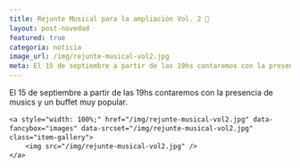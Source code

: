 ```yaml
---
title: Rejunte Musical para la ampliación Vol. 2 🎵
layout: post-novedad
featured: true
categoria: noticia
image_url: /img/rejunte-musical-vol2.jpg
meta: El 15 de septiembre a partir de las 19hs contaremos con la presencia de musics invitads y un buffet muy popular.
---
```


El 15 de septiembre a partir de las 19hs contaremos con la presencia de musics y un buffet muy popular.

<div style="position: relative;">
	<div class="gallery col-3">

	<a style="width: 100%;" href="/img/rejunte-musical-vol2.jpg" data-fancybox="images" data-srcset="/img/rejunte-musical-vol2.jpg" class="item-gallery">
		<img src="/img/rejunte-musical-vol2.jpg" />
	</a>

</div>
</div>
